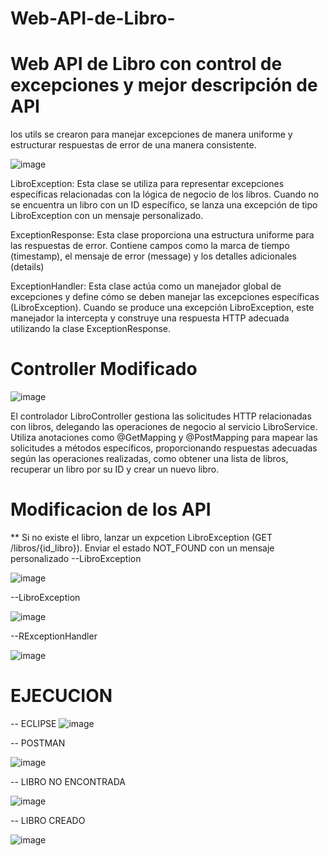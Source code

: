 # Web-API-de-Libro-
# Web API de Libro con control de excepciones y mejor descripción de API
 los utils se crearon para manejar excepciones de manera uniforme y estructurar respuestas de error de una manera consistente. 
 
 ![image](https://github.com/Danielpalma54/Web-API-de-Libro-/assets/147771801/d883aa78-5442-4e4d-8d82-d8dd803e33c9)

LibroException: Esta clase se utiliza para representar excepciones específicas relacionadas con la lógica de negocio de los libros. Cuando no se encuentra un libro con un ID específico, se lanza una excepción de tipo LibroException con un mensaje personalizado.

ExceptionResponse: Esta clase proporciona una estructura uniforme para las respuestas de error. Contiene campos como la marca de tiempo (timestamp), el mensaje de error (message) y los detalles adicionales (details)

ExceptionHandler: Esta clase actúa como un manejador global de excepciones y define cómo se deben manejar las excepciones específicas (LibroException). Cuando se produce una excepción LibroException, este manejador la intercepta y construye una respuesta HTTP adecuada utilizando la clase ExceptionResponse.


# Controller Modificado

![image](https://github.com/Danielpalma54/Web-API-de-Libro-/assets/147771801/b9a1cadf-17c0-4333-bbf0-7aa009e7fd06)

El controlador LibroController gestiona las solicitudes HTTP relacionadas con libros, delegando las operaciones de negocio al servicio LibroService. Utiliza anotaciones como @GetMapping y @PostMapping para mapear las solicitudes a métodos específicos, proporcionando respuestas adecuadas según las operaciones realizadas, como obtener una lista de libros, recuperar un libro por su ID y crear un nuevo libro. 


# Modificacion de los API
** Si no existe el libro, lanzar un expcetion LibroException (GET /libros/{id_libro}). Enviar el estado NOT_FOUND con un mensaje personalizado
--LibroException

![image](https://github.com/Danielpalma54/Web-API-de-Libro-/assets/147771801/779c864d-23e8-46b6-8a9d-6e274d2c2a72)

--LibroException

![image](https://github.com/Danielpalma54/Web-API-de-Libro-/assets/147771801/db89e282-a357-445b-b34e-3dc1867a2bd7)

--RExceptionHandler

![image](https://github.com/Danielpalma54/Web-API-de-Libro-/assets/147771801/cf5522a3-097c-4114-bea0-8aaa306a18cc)

# EJECUCION
-- ECLIPSE
![image](https://github.com/Danielpalma54/Web-API-de-Libro-/assets/147771801/9df30d6e-223b-457b-affd-7bbde311016c)

-- POSTMAN

![image](https://github.com/Danielpalma54/Web-API-de-Libro-/assets/147771801/8ca23561-a4ee-4b2d-a4ce-db4547ebcfa7)

-- LIBRO NO ENCONTRADA

![image](https://github.com/Danielpalma54/Web-API-de-Libro-/assets/147771801/7af89c2c-1f2a-4dd5-bb05-8049ef5b2da5)

-- LIBRO CREADO

![image](https://github.com/Danielpalma54/Web-API-de-Libro-/assets/147771801/56a5d0e4-30d6-4a8e-95da-261491617423)




